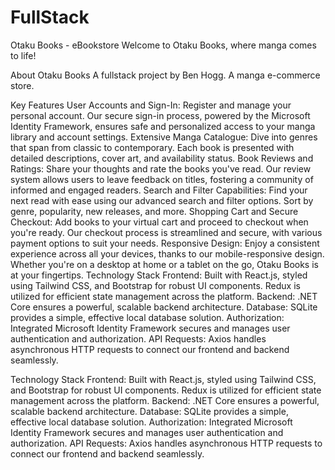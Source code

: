 # FullStack

Otaku Books - eBookstore
Welcome to Otaku Books, where manga comes to life!

About Otaku Books
A fullstack project by Ben Hogg. A manga e-commerce store.

Key Features
User Accounts and Sign-In: Register and manage your personal account. Our secure sign-in process, powered by the Microsoft Identity Framework, ensures safe and personalized access to your manga library and account settings.
Extensive Manga Catalogue: Dive into genres that span from classic to contemporary. Each book is presented with detailed descriptions, cover art, and availability status.
Book Reviews and Ratings: Share your thoughts and rate the books you've read. Our review system allows users to leave feedback on titles, fostering a community of informed and engaged readers.
Search and Filter Capabilities: Find your next read with ease using our advanced search and filter options. Sort by genre, popularity, new releases, and more.
Shopping Cart and Secure Checkout: Add books to your virtual cart and proceed to checkout when you're ready. Our checkout process is streamlined and secure, with various payment options to suit your needs.
Responsive Design: Enjoy a consistent experience across all your devices, thanks to our mobile-responsive design. Whether you're on a desktop at home or a tablet on the go, Otaku Books is at your fingertips.
Technology Stack
Frontend: Built with React.js, styled using Tailwind CSS, and Bootstrap for robust UI components. Redux is utilized for efficient state management across the platform.
Backend: .NET Core ensures a powerful, scalable backend architecture.
Database: SQLite provides a simple, effective local database solution.
Authorization: Integrated Microsoft Identity Framework secures and manages user authentication and authorization.
API Requests: Axios handles asynchronous HTTP requests to connect our frontend and backend seamlessly.

Technology Stack
Frontend: Built with React.js, styled using Tailwind CSS, and Bootstrap for robust UI components. Redux is utilized for efficient state management across the platform.
Backend: .NET Core ensures a powerful, scalable backend architecture.
Database: SQLite provides a simple, effective local database solution.
Authorization: Integrated Microsoft Identity Framework secures and manages user authentication and authorization.
API Requests: Axios handles asynchronous HTTP requests to connect our frontend and backend seamlessly.
